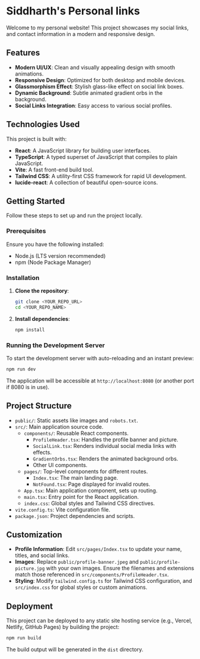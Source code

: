 # Siddharth's Personal links

Welcome to my personal website! This project showcases my social links, and contact information in a modern and responsive design.

## Features

-   **Modern UI/UX**: Clean and visually appealing design with smooth animations.
-   **Responsive Design**: Optimized for both desktop and mobile devices.
-   **Glassmorphism Effect**: Stylish glass-like effect on social link boxes.
-   **Dynamic Background**: Subtle animated gradient orbs in the background.
-   **Social Links Integration**: Easy access to various social profiles.

## Technologies Used

This project is built with:

-   **React**: A JavaScript library for building user interfaces.
-   **TypeScript**: A typed superset of JavaScript that compiles to plain JavaScript.
-   **Vite**: A fast front-end build tool.
-   **Tailwind CSS**: A utility-first CSS framework for rapid UI development.
-   **lucide-react**: A collection of beautiful open-source icons.

## Getting Started

Follow these steps to set up and run the project locally.

### Prerequisites

Ensure you have the following installed:

-   Node.js (LTS version recommended)
-   npm (Node Package Manager)

### Installation

1.  **Clone the repository**:

    ```bash
    git clone <YOUR_REPO_URL>
    cd <YOUR_REPO_NAME>
    ```

2.  **Install dependencies**:

    ```bash
    npm install
    ```

### Running the Development Server

To start the development server with auto-reloading and an instant preview:

```bash
npm run dev
```

The application will be accessible at `http://localhost:8080` (or another port if 8080 is in use).

## Project Structure

-   `public/`: Static assets like images and `robots.txt`.
-   `src/`: Main application source code.
    -   `components/`: Reusable React components.
        -   `ProfileHeader.tsx`: Handles the profile banner and picture.
        -   `SocialLink.tsx`: Renders individual social media links with effects.
        -   `GradientOrbs.tsx`: Renders the animated background orbs.
        -   Other UI components.
    -   `pages/`: Top-level components for different routes.
        -   `Index.tsx`: The main landing page.
        -   `NotFound.tsx`: Page displayed for invalid routes.
    -   `App.tsx`: Main application component, sets up routing.
    -   `main.tsx`: Entry point for the React application.
    -   `index.css`: Global styles and Tailwind CSS directives.
-   `vite.config.ts`: Vite configuration file.
-   `package.json`: Project dependencies and scripts.

## Customization

-   **Profile Information**: Edit `src/pages/Index.tsx` to update your name, titles, and social links.
-   **Images**: Replace `public/profile-banner.jpeg` and `public/profile-picture.jpg` with your own images. Ensure the filenames and extensions match those referenced in `src/components/ProfileHeader.tsx`.
-   **Styling**: Modify `tailwind.config.ts` for Tailwind CSS configuration, and `src/index.css` for global styles or custom animations.

## Deployment

This project can be deployed to any static site hosting service (e.g., Vercel, Netlify, GitHub Pages) by building the project:

```bash
npm run build
```

The build output will be generated in the `dist` directory.
